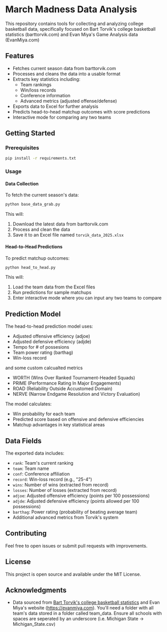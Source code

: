 # March Madness Data Analysis

This repository contains tools for collecting and analyzing college basketball data, specifically focused on Bart Torvik's college basketball statistics (barttorvik.com) and Evan Miya's Game Analysis data (EvanMiya.com)

## Features

- Fetches current season data from barttorvik.com
- Processes and cleans the data into a usable format
- Extracts key statistics including:
  - Team rankings
  - Win/loss records
  - Conference information
  - Advanced metrics (adjusted offense/defense)
- Exports data to Excel for further analysis
- Predicts head-to-head matchup outcomes with score predictions
- Interactive mode for comparing any two teams

## Getting Started

### Prerequisites

```bash
pip install -r requirements.txt
```

### Usage

#### Data Collection

To fetch the current season's data:

```python
python base_data_grab.py
```

This will:
1. Download the latest data from barttorvik.com
2. Process and clean the data
3. Save it to an Excel file named `torvik_data_2025.xlsx`

#### Head-to-Head Predictions

To predict matchup outcomes:

```python
python head_to_head.py
```

This will:
1. Load the team data from the Excel files
2. Run predictions for sample matchups
3. Enter interactive mode where you can input any two teams to compare

## Prediction Model

The head-to-head prediction model uses:
- Adjusted offensive efficiency (adjoe)
- Adjusted defensive efficiency (adjde)
- Tempo for # of possesions
- Team power rating (barthag)
- Win-loss record

and some custom calcualted metrics
- WORTH (Wins Over Ranked Tournament-Headed Squads)
- PRIME (Performance Rating In Major Engagements) 
- ROAD (Reliability Outside Accustomed Domain) 
- NERVE (Narrow Endgame Resolution and Victory Evaluation)

The model calculates:
- Win probability for each team
- Predicted score based on offensive and defensive efficiencies
- Matchup advantages in key statistical areas

## Data Fields

The exported data includes:
- `rank`: Team's current ranking
- `team`: Team name
- `conf`: Conference affiliation
- `record`: Win-loss record (e.g., "25-4")
- `wins`: Number of wins (extracted from record)
- `losses`: Number of losses (extracted from record)
- `adjoe`: Adjusted offensive efficiency (points per 100 possessions)
- `adjde`: Adjusted defensive efficiency (points allowed per 100 possessions)
- `barthag`: Power rating (probability of beating average team)
- Additional advanced metrics from Torvik's system

## Contributing

Feel free to open issues or submit pull requests with improvements. 

## License

This project is open source and available under the MIT License.

## Acknowledgments

- Data sourced from [Bart Torvik's college basketball statistics](http://barttorvik.com) and Evan Miya's website (https://evanmiya.com). You'll need a folder with all team's data stored in a folder called team_data. Ensure all schools with spaces are seperated by an underscore (i.e. Michigan State -> Michigan_State.csv)